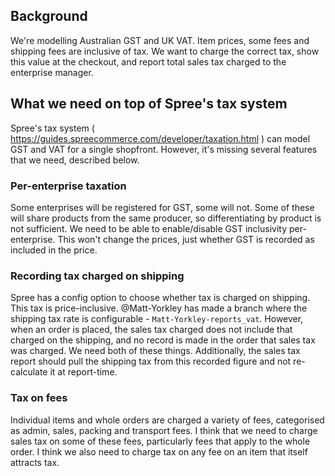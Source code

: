 ## Background

We're modelling Australian GST and UK VAT.
Item prices, some fees and shipping fees are inclusive of tax.
We want to charge the correct tax, show this value at the checkout, and report total sales tax charged  to the enterprise manager.


## What we need on top of Spree's tax system

Spree's tax system ( https://guides.spreecommerce.com/developer/taxation.html ) can model GST and VAT for a single shopfront. However, it's missing several features that we need, described below.


### Per-enterprise taxation

Some enterprises will be registered for GST, some will not.
Some of these will share products from the same producer, so differentiating by product is not sufficient.
We need to be able to enable/disable GST inclusivity per-enterprise.
This won't change the prices, just whether GST is recorded as included in the price.



### Recording tax charged on shipping

Spree has a config option to choose whether tax is charged on shipping.
This tax is price-inclusive.
@Matt-Yorkley has made a branch where the shipping tax rate is configurable - `Matt-Yorkley-reports_vat`.
However, when an order is placed, the sales tax charged does not include that charged on the shipping,
and no record is made in the order that sales tax was charged. We need both of these things.
Additionally, the sales tax report should pull the shipping tax from this recorded figure and not re-calculate it at report-time.


### Tax on fees

Individual items and whole orders are charged a variety of fees, categorised as admin, sales, packing and transport fees.
I think that we need to charge sales tax on some of these fees, particularly fees that apply to the whole order.
I think we also need to charge tax on any fee on an item that itself attracts tax.
